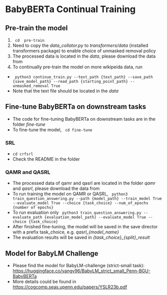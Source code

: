 # BabyBERTa Continual Training

## Pre-train the model
1. `` cd  pre-train``
2. Need to copy the *data_collator.py* to *transformers/data* (installed transformers package) to enable choice of unmasked removal policy
3. The processed data is located in the *data*, please download the data from 
4. To continually pre-train the model on more wikipeida data, run 
- `` python3 continue_train.py --text_path {text_path} --save_path {save_model_path} --read_path {starting_point_path} --unmasked_removal True``
- Note that the text file should be located in the *data* 


## Fine-tune BabyBERTa on downstream tasks

- The code for fine-tuning BabyBERTa on downstream tasks are in the folder *fine-tune*
- To fine-tune the model, `` cd fine-tune``

### SRL

- `` cd crfsrl ``
- Check the README in the folder

### QAMR and QASRL

- The processed data of qamr and qasrl are located in the folder *qamr* and *qasrl*, please download the data from 
- To run training the model on QAMR or QASRL, `` python3 train_question_answering.py --path {model_path} --train_model True --evaluate_model True --choice {task_choice} --num_of_epochs {number of epochs}``
- To run evaluation only `` python3 train_question_answering.py --evaluate_path {evaluation_model_path} --evaluate_model True --choice {task_choice}``
- After finished fine-tuning, the model will be saved in the save director with a prefix task_choice, e.g. *qasrl_{model_name}*
- The evaluation results will be saved in  *{task_choice}_{split}_result*


## Model for BabyLM Challenge

- Please find the model for BabyLM-challenge (strict-small task): https://huggingface.co/yangy96/BabyLM_strict_small_Penn-BGU-BabyBERTa
- More details could be found in https://cogcomp.seas.upenn.edu/papers/YSLR23b.pdf

